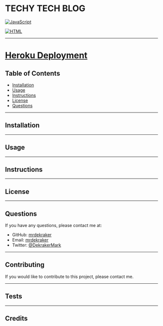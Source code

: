 # TECHY TECH BLOG

<!-- yellow javascript shield -->

[![JavaScript](https://img.shields.io/badge/JavaScript-100%25-yellow.svg)](https://www.javascript.com/)

<!-- blue html shield -->

[![HTML](https://img.shields.io/badge/HTML-100%25-blue.svg)](https://www.w3schools.com/html/)

---

<!-- IS THERE A HEROKU LINK? -->

# [Heroku Deployment](https://still-plains-76704.herokuapp.com/)

## Table of Contents

- [Installation](#installation)
- [Usage](#usage)
- [Instructions](#instructions)
- [License](#license)
- [Questions](#questions)

---

## Installation

---

## Usage

---

## Instructions

---

## License

---

## Questions

If you have any questions, please contact me at:

- GitHub: [mrdekraker](https://github.com/mrdekraker)
- Email: [mrdekraker](mailto:mrdekraker@gmail.com)
- Twitter: [@DekrakerMark](https://twitter.com/DekrakerMark)

---

## Contributing

If you would like to contribute to this project, please contact me.

---

## Tests

---

## Credits
